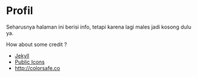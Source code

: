 # Profil

Seharusnya halaman ini berisi info, tetapi karena lagi males jadi kosong dulu ya.

How about some credit ?

- [Jekyll](http://jekyllrb.com)
- [Public Icons](https://github.com/davidmerfield/Public-Icons)
- <http://colorsafe.co>
